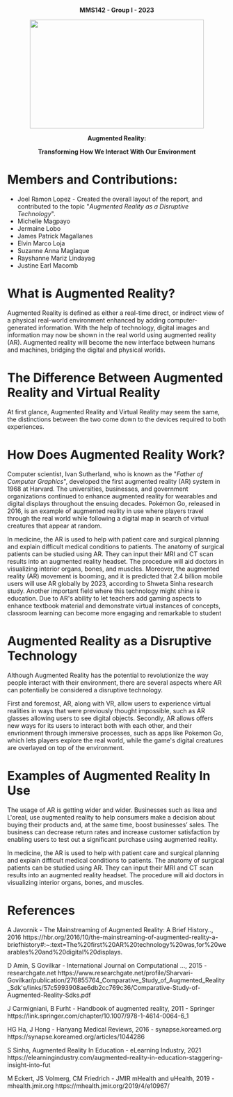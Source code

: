 <p align="center">
<b>MMS142 - Group I - 2023</b>
</p>
<p align="center">
  <img src="https://github.com/JoelRLL19/mms142-groupI-2023/assets/151889512/e77e0114-694a-4260-a31e-b8518675243b" width="400" height="250">
</p>
<p align="center">
<b>Augmented Reality:</b>
</p>
<p align="center">
<b>Transforming How We Interact With Our Environment</b>
</p>
<h1>Members and Contributions:</h1>

* Joel Ramon Lopez - Created the overall layout of the report, and contributed to the topic "<i>Augmented Reality as a Disruptive Technology</i>".
* Michelle Magpayo
* Jermaine Lobo
* James Patrick Magallanes
* Elvin Marco Loja
* Suzanne Anna Maglaque
* Rayshanne Mariz Lindayag
* Justine Earl Macomb
  
<p align="center">
<h1>What is Augmented Reality?</h1>
</p>
<p>Augmented Reality is defined as either a real-time direct, or indirect view of a physical real-world environment enhanced by adding computer-generated information.
With the help of technology, digital images and information may now be
shown in the real world using augmented reality (AR). Augmented reality will become the new interface
between humans and machines, bridging the digital and physical worlds.</p>
<h1>The Difference Between Augmented Reality and Virtual Reality</h1>
<p>At first glance, Augmented Reality and Virtual Reality may seem the same, the distinctions between the two come down to the devices required to both experiences. </p>

<h1>How Does Augmented Reality Work?</h1>
<p>Computer scientist, Ivan Sutherland, who is known as the "<i>Father of Computer Graphics</i>", developed the first
augmented reality (AR) system in 1968 at Harvard. The universities, businesses, and government
organizations continued to enhance augmented reality for wearables and digital displays throughout the
ensuing decades. Pokémon Go, released in 2016, is an example of augmented reality in use where players travel through the
real world while following a digital map in search of virtual creatures that appear at random. 
  
<p>In medicine, the AR is used to help with patient care and surgical planning and
explain difficult medical conditions to patients. The anatomy of surgical patients can be studied using AR.
They can input their MRI and CT scan results into an augmented reality headset. The procedure will aid
doctors in visualizing interior organs, bones, and muscles. Moreover, the augmented reality (AR) movement
is booming, and it is predicted that 2.4 billion mobile users will use AR globally by 2023, according to Shweta
Sinha research study. Another important field where this technology might shine is education. Due to AR's
ability to let teachers add gaming aspects to enhance textbook material and demonstrate virtual instances of
concepts, classroom learning can become more engaging and remarkable to student</p>

<h1>Augmented Reality as a Disruptive Technology</h1>
<p>Although Augmented Reality has the potential to revolutionize the way people interact with their environment, there are several aspects where AR can potentially be
considered a disruptive technology.</p>

<p>First and foremost, AR, along with VR, allow users to experience virtual realities in ways that were previously thought impossible, such as AR glasses allowing users
to see digital objects. Secondly, AR allows offers new ways for its users to interact both with each other, and their envrionment through immersive processes, such as apps
like Pokemon Go, which lets players explore the real world, while the game's digital creatures are overlayed on top of the environment.</p>

<h1>Examples of Augmented Reality In Use</h1>
<p>The usage of AR is getting wider and wider. Businesses such as Ikea and L'oreal, use augmented reality to help consumers
make a decision about buying their products and, at the same time, boost businesses’ sales. The business can
decrease return rates and increase customer satisfaction by enabling users to test out a significant purchase
using augmented reality.

<p>In medicine, the AR is used to help with patient care and surgical planning and
explain difficult medical conditions to patients. The anatomy of surgical patients can be studied using AR.
They can input their MRI and CT scan results into an augmented reality headset. The procedure will aid
doctors in visualizing interior organs, bones, and muscles.

<h1>References</h1>
<p>A Javornik - The Mainstreaming of Augmented Reality: A Brief History.., 2016
https://hbr.org/2016/10/the-mainstreaming-of-augmented-reality-a-briefhistory#:~:text=The%20first%20AR%20technology%20was,for%20wearables%20and%20digital%20displays.</p>
<p>D Amin, S Govilkar - International Journal on Computational …, 2015 - researchgate.net
https://www.researchgate.net/profile/Sharvari-Govilkar/publication/276855764_Comparative_Study_of_Augmented_Reality_Sdk's/links/57c5993908ae6db2cc769c36/Comparative-Study-of-Augmented-Reality-Sdks.pdf</p>
<p>J Carmigniani, B Furht - Handbook of augmented reality, 2011 - Springer
https://link.springer.com/chapter/10.1007/978-1-4614-0064-6_1</p>
<p>HG Ha, J Hong - Hanyang Medical Reviews, 2016 - synapse.koreamed.org
https://synapse.koreamed.org/articles/1044286</p>
<p>S Sinha, Augmented Reality In Education - eLearning Industry, 2021
https://elearningindustry.com/augmented-reality-in-education-staggering-insight-into-fut</p>
<p>M Eckert, JS Volmerg, CM Friedrich - JMIR mHealth and uHealth, 2019 - mhealth.jmir.org
https://mhealth.jmir.org/2019/4/e10967/</p>
